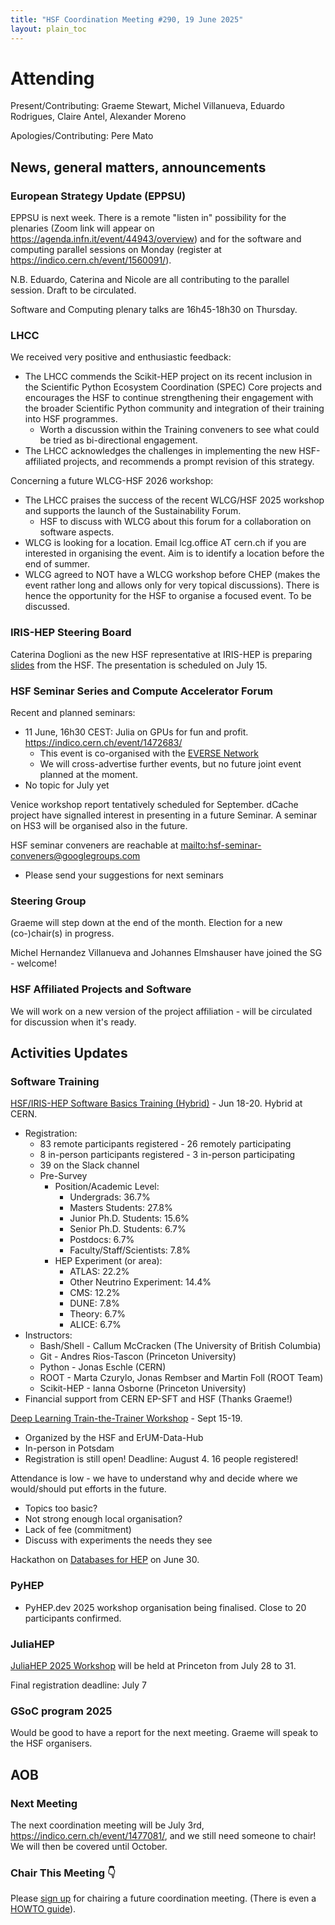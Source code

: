 ```yaml
---
title: "HSF Coordination Meeting #290, 19 June 2025"
layout: plain_toc
---
```


# Attending

Present/Contributing: Graeme Stewart, Michel Villanueva, Eduardo Rodrigues, Claire Antel, Alexander Moreno

Apologies/Contributing: Pere Mato

## News, general matters, announcements

### European Strategy Update (EPPSU) 

EPPSU is next week. There is a remote "listen in" possibility for the plenaries (Zoom link will appear on <https://agenda.infn.it/event/44943/overview>) and
for the software and computing parallel sessions on Monday (register at <https://indico.cern.ch/event/1560091/>).

N.B. Eduardo, Caterina and Nicole are all contributing to the parallel session. Draft to be circulated. 

Software and Computing plenary talks are 16h45-18h30 on Thursday.

### LHCC

We received very positive and enthusiastic feedback:
- The LHCC commends the Scikit-HEP project on its recent inclusion in the Scientific Python Ecosystem Coordination (SPEC) Core projects and encourages the HSF to continue strengthening their engagement with the broader Scientific Python community and integration of their training into HSF programmes.
    - Worth a discussion within the Training conveners to see what could be tried as bi-directional engagement.
- The LHCC acknowledges the challenges in implementing the new HSF-affiliated projects, and recommends a prompt revision of this strategy.

Concerning a future WLCG-HSF 2026 workshop:

- The LHCC praises the success of the recent WLCG/HSF 2025 workshop and supports the launch of the Sustainability Forum.
    - HSF to discuss with WLCG about this forum for a collaboration on software aspects.
- WLCG is looking for a location. Email lcg.office AT cern.ch if you are interested in organising the event. Aim is to identify a location before the end of summer.
- WLCG agreed to NOT have a WLCG workshop before CHEP  (makes the event rather long and allows only for very topical discussions). There is hence the opportunity for the HSF to organise a focused event. To be discussed.


### IRIS-HEP Steering Board

Caterina Doglioni as the new HSF representative at IRIS-HEP is preparing [slides](https://docs.google.com/presentation/d/1zrV0P_kIDxwDS9bZsYYE6S3HXPUsaEXfKkQUYr8EjmA/edit?usp=sharing) from the HSF. The presentation is scheduled on July 15.

### HSF Seminar Series and Compute Accelerator Forum

Recent and planned seminars:

- 11 June, 16h30 CEST: Julia on GPUs for fun and profit. <https://indico.cern.ch/event/1472683/>
    - This event is co-organised with the [EVERSE Network](https://everse.software/network/)
    - We will cross-advertise further events, but no future joint event planned at the moment.
- No topic for July yet

Venice workshop report tentatively scheduled for September. dCache project have signalled interest in presenting in a future Seminar. A seminar on HS3 will be organised also in the future.

HSF seminar conveners are reachable at <mailto:hsf-seminar-conveners@googlegroups.com>

- Please send your suggestions for next seminars

### Steering Group

Graeme will step down at the end of the month. Election for a new (co-)chair(s) in progress.

Michel Hernandez Villanueva and Johannes Elmshauser have joined the SG - welcome!

### HSF Affiliated Projects and Software

We will work on a new version of the project affiliation - will be circulated for discussion when it's ready.


## Activities Updates

### Software Training

[HSF/IRIS-HEP Software Basics Training (Hybrid)](https://indico.cern.ch/event/1516608/) - Jun 18-20. Hybrid at CERN. 
- Registration:
    - 83 remote participants registered - 26 remotely participating
    - 8 in-person participants registered - 3 in-person participating
    - 39 on the Slack channel
    - Pre-Survey
        - Position/Academic Level:
            - Undergrads: 36.7%
            - Masters Students: 27.8%
            - Junior Ph.D. Students: 15.6%
            - Senior Ph.D. Students: 6.7%
            - Postdocs: 6.7%
            - Faculty/Staff/Scientists: 7.8%
        - HEP Experiment (or area):
            - ATLAS: 22.2%
            - Other Neutrino Experiment: 14.4%
            - CMS: 12.2%
            - DUNE: 7.8%
            - Theory: 6.7%
            - ALICE: 6.7%
- Instructors:
    - Bash/Shell - Callum McCracken (The University of British Columbia)
    - Git - Andres Rios-Tascon (Princeton University)
    - Python - Jonas Eschle (CERN)
    - ROOT - Marta Czurylo, Jonas Rembser and Martin Foll (ROOT Team)
    - Scikit-HEP - Ianna Osborne (Princeton University)
- Financial support from CERN EP-SFT and HSF (Thanks Graeme!)

[Deep Learning Train-the-Trainer Workshop](https://indico.desy.de/event/47263/) - Sept 15-19. 
- Organized by the HSF and ErUM-Data-Hub 
- In-person in Potsdam 
- Registration is still open! Deadline: August 4. 16 people registered!

Attendance is low - we have to understand why and decide where we would/should put efforts in the future.

- Topics too basic?
- Not strong enough local organisation?
- Lack of fee (commitment)
- Discuss with experiments the needs they see

Hackathon on [Databases for HEP](https://hsf-training.github.io/hsf-training-databases-basics/index.html) on June 30.

### PyHEP

- PyHEP.dev 2025 workshop organisation being finalised. Close to 20 participants confirmed.

### JuliaHEP

[JuliaHEP 2025 Workshop](https://indico.cern.ch/event/1488852/) will be held at Princeton from July 28 to 31.

Final registration deadline: July 7


### GSoC program 2025

Would be good to have a report for the next meeting. Graeme will speak to the HSF organisers.

## AOB

### Next Meeting

The next coordination meeting will be July 3rd, <https://indico.cern.ch/event/1477081/>, and we still need someone to chair! We will then be covered until October.

### Chair This Meeting 👇

Please [sign up](https://docs.google.com/spreadsheets/d/1Z1Z4payCpieOLiVFcC6y9j-KCj71u6xX232LHUgIHfI/edit) for chairing a future coordination meeting. (There is even a [HOWTO guide](https://hepsoftwarefoundation.org/organization/running-meetings.html)).
